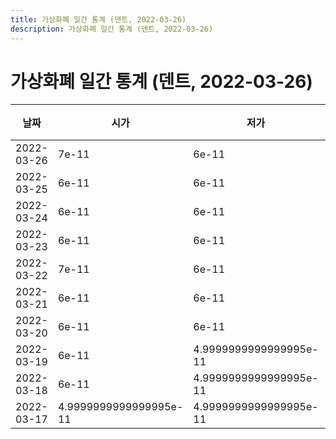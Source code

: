 ```yaml
---
title: 가상화폐 일간 통계 (덴트, 2022-03-26)
description: 가상화폐 일간 통계 (덴트, 2022-03-26)
---
```


가상화폐 일간 통계 (덴트, 2022-03-26)
===

|날짜|시가|저가|고가|종가|비고|
|--|--|--|--|--|--|
|2022-03-26|7e-11|6e-11|7e-11|6e-11|    |
|2022-03-25|6e-11|6e-11|7e-11|7e-11|    |
|2022-03-24|6e-11|6e-11|7e-11|7e-11|    |
|2022-03-23|6e-11|6e-11|7e-11|7e-11|    |
|2022-03-22|7e-11|6e-11|7e-11|7e-11|    |
|2022-03-21|6e-11|6e-11|7e-11|6e-11|    |
|2022-03-20|6e-11|6e-11|7e-11|6e-11|    |
|2022-03-19|6e-11|4.9999999999999995e-11|7e-11|6e-11|    |
|2022-03-18|6e-11|4.9999999999999995e-11|6e-11|4.9999999999999995e-11|    |
|2022-03-17|4.9999999999999995e-11|4.9999999999999995e-11|6e-11|6e-11|    |
